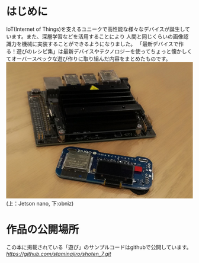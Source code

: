 # はじめに

IoT(Internet of Things)を支えるユニークで高性能な様々なデバイスが誕生しています。また、深層学習などを活用することにより
人間と同じくらいの画像認識力を機械に実装することができるようになりました。
「最新デバイスで作る！遊びのレシピ集」は最新デバイスやテクノロジーを使ってちょっと懐かしくてオーバースペックな遊び作りに取り組んだ内容をまとめたものです。
![Jetson nano(上)とobniz(下)](../images/chapter0_jetson_obniz.jpg "Jetson nano(上)とobniz(下)")
(上：Jetson nano, 下:obniz)

# 作品の公開場所

この本に掲載されている「遊び」のサンプルコードはgithubで公開しています。
*https://github.com/staminajiro/shoten_7.git*
